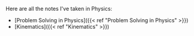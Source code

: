 Here are all the notes I've taken in Physics:

- [Problem Solving in Physics]({{< ref "Problem Solving in Physics" >}})
- [Kinematics]({{< ref "Kinematics" >}})